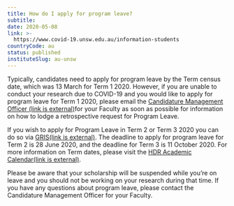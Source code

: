 ```yaml
---
title: How do I apply for program leave?
subtitle: 
date: 2020-05-08
link: >-
  https://www.covid-19.unsw.edu.au/information-students
countryCode: au
status: published
instituteSlug: au-unsw
---
```

Typically, candidates need to apply for program leave by the Term census date, which was 13 March for Term 1 2020. However, if you are unable to conduct your research due to COVID-19 and you would like to apply for program leave for Term 1 2020, please email the [Candidature Management Officer (link is external)](https://research.unsw.edu.au/graduate-research-school-contacts)for your Faculty as soon as possible for information on how to lodge a retrospective request for Program Leave.  

If you wish to apply for Program Leave in Term 2 or Term 3 2020 you can do so via [GRIS(link is external)](https://www.gris.unsw.edu.au/login). The deadline to apply for program leave for Term 2 is 28 June 2020, and the deadline for Term 3 is 11 October 2020. For more information on Term dates, please visit the [HDR Academic Calendar(link is external)](https://research.unsw.edu.au/hdr-academic-calendar).  

Please be aware that your scholarship will be suspended while you’re on leave and you should not be working on your research during that time. If you have any questions about program leave, please contact the Candidature Management Officer for your Faculty. 
